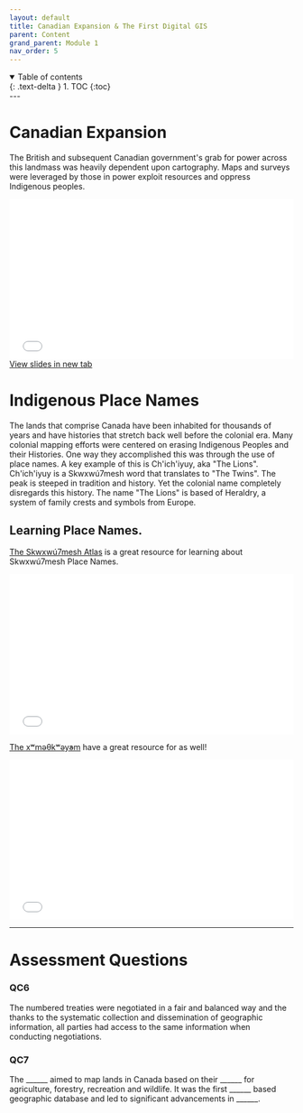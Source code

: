 ```yaml
---
layout: default
title: Canadian Expansion & The First Digital GIS
parent: Content
grand_parent: Module 1
nav_order: 5
---
```


<details open markdown="block">
  <summary>
    Table of contents
  </summary>
  {: .text-delta }
1. TOC
{:toc}
</details>
---

# Canadian Expansion

The British and subsequent Canadian government's grab for power across this landmass was heavily dependent upon cartography.  Maps and surveys were leveraged by those in power exploit resources and oppress Indigenous peoples.

<div style="overflow: hidden;
  padding-top: 56.25%;
  position: relative">
  <iframe src="content/CanadianExpansion.html" title="Processes" scrolling="no" frameborder="0"
    style="border: 0;
   height: 100%;
   left: 0;
   position: absolute;
   top: 0;
   width: 100%;">
   <p>Your browser does not support iframes.</p>
 </iframe>
</div>
<a href="content/CanadianExpansion.html" target="_blank">View slides in new tab</a>

# Indigenous Place Names

The lands that comprise Canada have been inhabited for thousands of years and have histories that stretch back well before the colonial era.  Many colonial mapping efforts were centered on erasing Indigenous Peoples and their Histories.  One way they accomplished this was through the use of place names.  A key example of this is Ch'ich'iyuy, aka "The Lions".  Ch'ich'iyuy is a Skwxwú7mesh word that translates to "The Twins".  The peak is steeped in tradition and history.  Yet the colonial name completely disregards this history.  The name "The Lions" is based of Heraldry, a system of family crests and symbols from Europe.


## Learning Place Names.

<a href="http://squamishatlas.com/?fbclid=IwAR3JfkUeATF22zPFi9BCo-S6BrOudMQeFSO3_r3iar6JGj0XYf1qTOQ92zE#" target="_blank">The Skwxwú7mesh Atlas</a> is a great resource for learning about Skwxwú7mesh Place Names.
<div style="overflow: hidden;
  padding-top: 56.25%;
  position: relative">
  <iframe src="content/images/squamish_atlas.png" title="Processes" scrolling="no" frameborder="0"
    style="border: 0;
   height: 100%;
   left: 0;
   position: absolute;
   top: 0;
   width: 100%;">
   <p>Your browser does not support iframes.</p>
 </iframe>
</div>

<a href="https://placenamemap.musqueam.bc.ca/?fbclid=IwAR1dWYuotXFkmwJzidy2ayrlPy4NvvnRBuOnUeyoSqsRiZpt5blWhxeFR0I" target="_blank">The xʷməθkʷəy̓əm</a> have a great resource for as well!
<div style="overflow: hidden;
  padding-top: 56.25%;
  position: relative">
  <iframe src="content/images/musqueam_atlas.png" title="Processes" scrolling="no" frameborder="0"
    style="border: 0;
   height: 100%;
   left: 0;
   position: absolute;
   top: 0;
   width: 100%;">
   <p>Your browser does not support iframes.</p>
 </iframe>
</div>


--- 

# Assessment Questions

### QC6

The numbered treaties were negotiated in a fair and balanced way and the thanks to the systematic collection and dissemination of geographic information, all parties had access to the same information when conducting negotiations.  


### QC7

The ______ aimed to map lands in Canada based on their ______ for agriculture, forestry, recreation and wildlife.  It was the first ______ based geographic database and led to significant advancements in ______.

